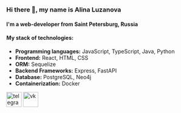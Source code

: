 ### Hi there 👋, my name is Alina Luzanova
#### I'm a web-developer from Saint Petersburg, Russia
#### My stack of technologies:
- **Programming languages:** JavaScript, TypeScript, Java, Python
- **Frontend:** React, HTML, CSS
- **ORM:** Sequelize
- **Backend Frameworks:** Express, FastAPI
- **Database:** PostgreSQL, Neo4j
- **Containerization:** Docker



[<img src='https://cdn.jsdelivr.net/npm/simple-icons@3.0.1/icons/telegram.svg' alt='telegram' height='40'>](https://tg.me/alinaluzanova )
[<img src='https://cdn.jsdelivr.net/npm/simple-icons@3.0.1/icons/vk.svg' alt='vk' height='40'>](https://vk.com/anilin__a)  

